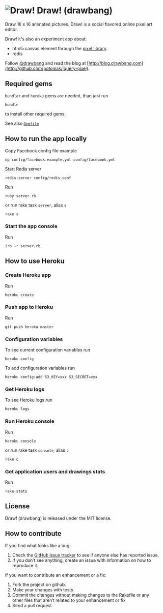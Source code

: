 # ![Draw!](https://github.com/potomak/drawbang/raw/develop/public/favicon.ico "Draw!") Draw! (drawbang)

Draw 16 x 16 animated pictures. Draw! is a social flavored online pixel art editor.

Draw! it's also an experiment app about:

* html5 canvas element through the [pixel library](http://github.com/potomak/jquery-pixel).
* redis

Follow [@drawbang](http://twitter.com/drawbang) and read the blog at [http://blog.drawbang.com](http://github.com/potomak/jquery-pixel).

## Required gems

`bundler` and `heroku` gems are needed, than just run

    bundle

to install other required gems.

See also [`Gemfile`](https://github.com/potomak/drawbang/raw/master/Gemfile)

## How to run the app locally

Copy Facebook config file example

    cp config/facebook.example.yml config/facebook.yml

Start Redis server

    redis-server config/redis.conf

Run

    ruby server.rb

or run rake task `server`, alias `s`

    rake s

### Start the app console

Run

    irb -r server.rb

## How to use Heroku

### Create Heroku app

Run

    heroku create

### Push app to Heroku

Run

    git push heroku master

### Configuration variables

To see current configuration variables run

    heroku config

To add configuration variables run

    heroku config:add S3_KEY=xxx S3_SECRET=xxx

### Get Heroku logs

To see Heroku logs run

    heroku logs

### Run Heroku console

Run

    heroku console

or run rake task `console`, alias `c`

    rake c

### Get application users and drawings stats

Run

    rake stats

## License

Draw! (drawbang) is released under the MIT license.

## How to contribute

If you find what looks like a bug:

1. Check the [GitHub issue tracker](https://github.com/potomak/drawbang/issues) to see if anyone else has reported issue.
1. If you don’t see anything, create an issue with information on how to reproduce it.

If you want to contribute an enhancement or a fix:

1. Fork the project on github.
1. Make your changes with tests.
1. Commit the changes without making changes to the Rakefile or any other files that aren’t related to your enhancement or fix
1. Send a pull request.